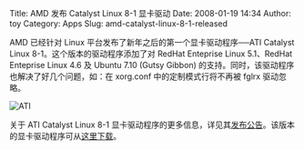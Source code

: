 Title: AMD 发布 Catalyst Linux 8-1 显卡驱动
Date: 2008-01-19 14:34
Author: toy
Category: Apps
Slug: amd-catalyst-linux-8-1-released

AMD 已经针对 Linux 平台发布了新年之后的第一个显卡驱动程序──ATI Catalyst
Linux 8-1。这个版本的驱动程序添加了对 RedHat Enteprise Linux 5.1、RedHat
Enteprise Linux 4.6 及 Ubuntu 7.10 (Gutsy Gibbon)
的支持。同时，该驱动程序也解决了好几个问题，如：在 xorg.conf
中的定制模式行将不再被 fglrx 驱动忽略。

![ATI](http://i.linuxtoy.org/i/2007/09/ati.jpg)

关于 ATI Catalyst Linux 8-1
显卡驱动程序的更多信息，详见其[发布公告](https://a248.e.akamai.net/f/674/9206/0/www2.ati.com/drivers/linux/catalyst_81_linux.html)。该版本的显卡驱动程序可从[这里下载](http://ati.amd.com/support/driver.html)。
